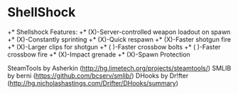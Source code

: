 ShellShock
==========

+* Shellshock Features:
+* (X)-Server-controlled weapon loadout on spawn
+* (X)-Constantly sprinting
+* (X)-Quick respawn
+* (X)-Faster shotgun fire
+* (X)-Larger clips for shotgun
+* ( )-Faster crossbow bolts
+* ( )-Faster crossbow fire
+* (X)-Impact grenade
+* (X)-Spawn Protection

SteamTools by Asherkin (http://hg.limetech.org/projects/steamtools/)
SMLIB by berni (https://github.com/bcserv/smlib/)
DHooks by Dr!fter (http://hg.nicholashastings.com/Drifter/DHooks/summary)
